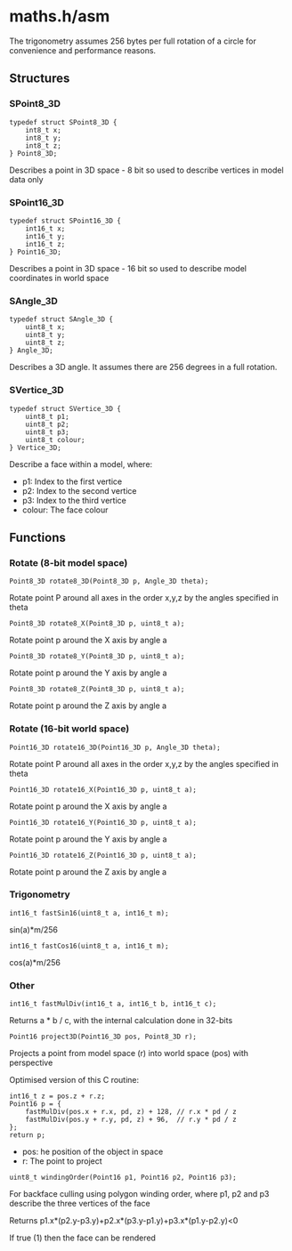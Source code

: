 # maths.h/asm

The trigonometry assumes 256 bytes per full rotation of a circle for convenience and performance reasons.

## Structures

### SPoint8_3D
```
typedef struct SPoint8_3D {           
    int8_t x;
    int8_t y;
	int8_t z;
} Point8_3D;
```
Describes a point in 3D space - 8 bit so used to describe vertices in model data only

### SPoint16_3D
```
typedef struct SPoint16_3D {           
    int16_t x;
    int16_t y;
	int16_t z;
} Point16_3D;
```
Describes a point in 3D space - 16 bit so used to describe model coordinates in world space

### SAngle_3D
```
typedef struct SAngle_3D {
	uint8_t x;
	uint8_t y;
	uint8_t z;
} Angle_3D;
```
Describes a 3D angle. It assumes there are 256 degrees in a full rotation.

### SVertice_3D
```
typedef struct SVertice_3D {
	uint8_t p1;
	uint8_t p2;
	uint8_t p3;
	uint8_t colour;
} Vertice_3D;
```
Describe a face within a model, where:

- p1: Index to the first vertice
- p2: Index to the second vertice
- p3: Index to the third vertice
- colour: The face colour

## Functions

### Rotate (8-bit model space)

`Point8_3D rotate8_3D(Point8_3D p, Angle_3D theta);`

Rotate point P around all axes in the order x,y,z by the angles specified in theta

`Point8_3D rotate8_X(Point8_3D p, uint8_t a);`

Rotate point p around the X axis by angle a

`Point8_3D rotate8_Y(Point8_3D p, uint8_t a);`

Rotate point p around the Y axis by angle a

`Point8_3D rotate8_Z(Point8_3D p, uint8_t a);`

Rotate point p around the Z axis by angle a

### Rotate (16-bit world space)

`Point16_3D rotate16_3D(Point16_3D p, Angle_3D theta);`

Rotate point P around all axes in the order x,y,z by the angles specified in theta

`Point16_3D rotate16_X(Point16_3D p, uint8_t a);`

Rotate point p around the X axis by angle a

`Point16_3D rotate16_Y(Point16_3D p, uint8_t a);`

Rotate point p around the Y axis by angle a

`Point16_3D rotate16_Z(Point16_3D p, uint8_t a);`

Rotate point p around the Z axis by angle a

### Trigonometry 

`int16_t fastSin16(uint8_t a, int16_t m);`

sin(a)*m/256

`int16_t fastCos16(uint8_t a, int16_t m);`

cos(a)*m/256

### Other

`int16_t fastMulDiv(int16_t a, int16_t b, int16_t c);`

Returns a * b / c, with the internal calculation done in 32-bits

`Point16 project3D(Point16_3D pos, Point8_3D r);`

Projects a point from model space (r) into world space (pos) with perspective

Optimised version of this C routine:
```
int16_t z = pos.z + r.z;  
Point16 p = {
    fastMulDiv(pos.x + r.x, pd, z) + 128, // r.x * pd / z
    fastMulDiv(pos.y + r.y, pd, z) + 96,  // r.y * pd / z
};
return p;
```
- pos: he position of the object in space
- r: The point to project

`uint8_t windingOrder(Point16 p1, Point16 p2, Point16 p3);`

For backface culling using polygon winding order, where p1, p2 and p3 describe the three vertices of the face

Returns p1.x*(p2.y-p3.y)+p2.x*(p3.y-p1.y)+p3.x*(p1.y-p2.y)<0

If true (1) then the face can be rendered
